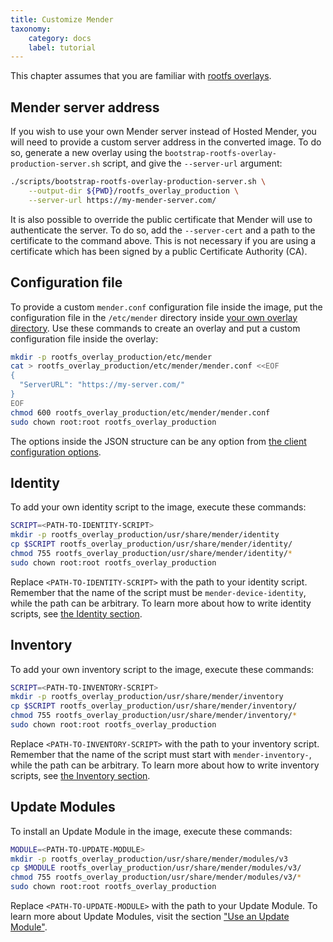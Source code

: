 ```yaml
---
title: Customize Mender
taxonomy:
    category: docs
    label: tutorial
---
```


This chapter assumes that you are familiar with [rootfs
overlays](../02.Convert-a-Mender-Debian-image/01.Customization/docs.md#rootfs-overlays).

## Mender server address

If you wish to use your own Mender server instead of Hosted Mender, you will need to provide a
custom server address in the converted image. To do so, generate a new overlay using the
`bootstrap-rootfs-overlay-production-server.sh` script, and give the `--server-url` argument:

```bash
./scripts/bootstrap-rootfs-overlay-production-server.sh \
    --output-dir ${PWD}/rootfs_overlay_production \
    --server-url https://my-mender-server.com/
```

It is also possible to override the public certificate that Mender will use to authenticate the
server. To do so, add the `--server-cert` and a path to the certificate to the command above. This
is not necessary if you are using a certificate which has been signed by a public Certificate
Authority (CA).

## Configuration file

To provide a custom `mender.conf` configuration file inside the image, put the configuration file in
the `/etc/mender` directory inside [your own
overlay directory](../02.Convert-a-Mender-Debian-image/01.Customization/docs.md#rootfs-overlays). Use these commands to create
an overlay and put a custom configuration file inside the overlay:

```bash
mkdir -p rootfs_overlay_production/etc/mender
cat > rootfs_overlay_production/etc/mender/mender.conf <<EOF
{
  "ServerURL": "https://my-server.com/"
}
EOF
chmod 600 rootfs_overlay_production/etc/mender/mender.conf
sudo chown root:root rootfs_overlay_production
```

The options inside the JSON structure can be any option from [the client configuration
options](../../03.Client-installation/06.Configuration-file/50.Configuration-options/docs.md).

## Identity

To add your own identity script to the image, execute these commands:

```bash
SCRIPT=<PATH-TO-IDENTITY-SCRIPT>
mkdir -p rootfs_overlay_production/usr/share/mender/identity
cp $SCRIPT rootfs_overlay_production/usr/share/mender/identity/
chmod 755 rootfs_overlay_production/usr/share/mender/identity/*
sudo chown root:root rootfs_overlay_production
```

Replace `<PATH-TO-IDENTITY-SCRIPT>` with the path to your identity script. Remember that the name of
the script must be `mender-device-identity`, while the path can be arbitrary. To learn more about
how to write identity scripts, see [the Identity section](../../03.Client-installation/03.Identity/docs.md).

## Inventory

To add your own inventory script to the image, execute these commands:

```bash
SCRIPT=<PATH-TO-INVENTORY-SCRIPT>
mkdir -p rootfs_overlay_production/usr/share/mender/inventory
cp $SCRIPT rootfs_overlay_production/usr/share/mender/inventory/
chmod 755 rootfs_overlay_production/usr/share/mender/inventory/*
sudo chown root:root rootfs_overlay_production
```

Replace `<PATH-TO-INVENTORY-SCRIPT>` with the path to your inventory script. Remember that the name
of the script must start with `mender-inventory-`, while the path can be arbitrary. To learn more
about how to write inventory scripts, see [the Inventory
section](../../03.Client-installation/04.Inventory/docs.md).

## Update Modules

To install an Update Module in the image, execute these commands:

```bash
MODULE=<PATH-TO-UPDATE-MODULE>
mkdir -p rootfs_overlay_production/usr/share/mender/modules/v3
cp $MODULE rootfs_overlay_production/usr/share/mender/modules/v3/
chmod 755 rootfs_overlay_production/usr/share/mender/modules/v3/*
sudo chown root:root rootfs_overlay_production
```

Replace `<PATH-TO-UPDATE-MODULE>` with the path to your Update Module. To learn more about Update
Modules, visit the section ["Use an Update Module"](../../03.Client-installation/05.Use-an-updatemodule/docs.md).
